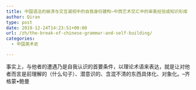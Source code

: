 ```yaml
---
title: 中国语法的崩溃与交互凝视中的自我身份建构–中西艺术交汇中的审美经验或知识形成
author: Qiran
type: post
date: 2019-12-24T14:23:51+00:00
url: /zh/the-break-of-chinese-grammar-and-self-building/
categories:
  - 中国美术史

---
```

事实上，与他者的遭遇乃是自我认识的首要条件，以理论术语来表达，就是让对他者而言是前理解的（什么句子）、潜意识的、含混不清的东西具体化、对象化。&#8211;齐格蒙•鲍曼